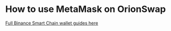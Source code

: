 # How to use MetaMask on OrionSwap

[Full Binance Smart Chain wallet guides here](https://docs.binance.org/smart-chain/wallet/metamask.html)

